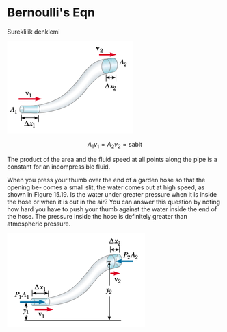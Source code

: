 # Bernoulli's Eqn

Sureklilik denklemi

![](bern1.png)

$$
A_1 v_1 = A_2 v_2 = \textrm{sabit}
$$

The product of the area and the fluid speed at all points along the
pipe is a constant for an incompressible fluid.

When you press your thumb over the end of a garden hose so that the
opening be- comes a small slit, the water comes out at high speed, as
shown in Figure 15.19. Is the water under greater pressure when it is
inside the hose or when it is out in the air? You can answer this
question by noting how hard you have to push your thumb against the
water inside the end of the hose. The pressure inside the hose is
definitely greater than atmospheric pressure.

![](bern2.png)





